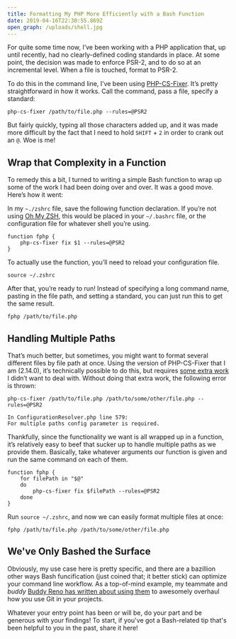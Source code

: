 ```yaml
---
title: Formatting My PHP More Efficiently with a Bash Function
date: 2019-04-16T22:30:55.869Z
open_graph: /uploads/shell.jpg
---
```

For quite some time now, I’ve been working with a PHP application that, up until recently, had no clearly-defined coding standards in place. At some point, the decision was made to enforce PSR-2, and to do so at an incremental level. When a file is touched, format to PSR-2. 

To do this in the command line, I’ve been using [PHP-CS-Fixer](https://github.com/FriendsOfPHP/PHP-CS-Fixer). It’s pretty straightforward in how it works. Call the command, pass a file, specify a standard:

```
php-cs-fixer /path/to/file.php --rules=@PSR2
```

But fairly quickly, typing all those characters added up, and it was made more difficult by the fact that I need to hold `SHIFT` + `2`  in order to crank out an `@`. Woe is me!

## Wrap that Complexity in a Function

To remedy this a bit, I turned to writing a simple Bash function to wrap up some of the work I had been doing over and over. It was a good move. Here’s how it went:

In my `~./zshrc` file, save the following function declaration. If you’re not using [Oh My ZSH](https://ohmyz.sh/), this would be placed in your `~/.bashrc` file, or the configuration file for whatever shell you’re using.

```
function fphp {
    php-cs-fixer fix $1 --rules=@PSR2
}
```

To actually use the function, you’ll need to reload your configuration file.

```
source ~/.zshrc
```

After that, you’re ready to run! Instead of specifying a long command name, pasting in the file path, and setting a standard, you can just run this to get the same result. 

```
fphp /path/to/file.php
```

## Handling Multiple Paths

That’s much better, but sometimes, you might want to format several different files by file path at once. Using the version of PHP-CS-Fixer that I am (2.14.0), it’s technically possible to do this, but requires [some extra work](https://github.com/FriendsOfPHP/PHP-CS-Fixer/issues/2390) I didn’t want to deal with. Without doing that extra work, the following error is thrown:

```
php-cs-fixer /path/to/file.php /path/to/some/other/file.php --rules=@PSR2
```

```
In ConfigurationResolver.php line 579:
For multiple paths config parameter is required.
```

Thankfully, since the functionality we want is all wrapped up in a function, it’s relatively easy to beef that sucker up to handle multiple paths as we provide them. Basically, take whatever arguments our function is given and run the same command on each of them.

```
function fphp {
    for filePath in "$@"
    do
        php-cs-fixer fix $filePath --rules=@PSR2
    done
}
```

Run `source ~/.zshrc`, and now we can easily format multiple files at once: 

```
fphp /path/to/file.php /path/to/some/other/file.php
```

## We've Only Bashed the Surface

Obviously, my use case here is pretty specific, and there are a bazillion other ways Bash funcification (just coined that; it better stick) can optimize your command line workflow. As a top-of-mind example, my teammate and _buddy_ [Buddy Reno has written about using them](https://medium.freecodecamp.org/bash-shortcuts-to-enhance-your-git-workflow-5107d64ea0ff) to awesomely overhaul how you use Git in your projects. 

Whatever your entry point has been or will be, do your part and be generous with your findings! To start, if you've got a Bash-related tip that's been helpful to you in the past, share it here!


